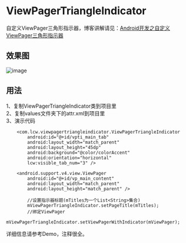 # ViewPagerTriangleIndicator
 自定义ViewPager三角形指示器，博客讲解请见：[Android开发之自定义ViewPager三角形指示器](http://www.jianshu.com/p/51c2557a241b)
## 效果图
 ![image](https://github.com/Lichenwei-Dev/ViewPagerTriangleIndicator/blob/master/screenshot/ViewPagerTriangleIndicator.gif)
## 用法
1、复制ViewPagerTriangleIndicator类到项目里<br>
2、复制values文件夹下的attr.xml到项目里<br>
3、演示代码<br>

```
    <com.lcw.viewpagertriangleindicator.ViewPagerTriangleIndicator
        android:id="@+id/vpti_main_tab"
        android:layout_width="match_parent"
        android:layout_height="45dp"
        android:background="@color/colorAccent"
        android:orientation="horizontal"
        lcw:visible_tab_num="3" />

    <android.support.v4.view.ViewPager
        android:id="@+id/vp_main_content"
        android:layout_width="match_parent"
        android:layout_height="match_parent" />
```

```
        //设置指示器标题(mTitles为一个List<String>集合)
        mViewPagerTriangleIndicator.setPageTitle(mTitles);
        //绑定ViewPager
        mViewPagerTriangleIndicator.setViewPagerWithIndicator(mViewPager);
```

详细信息请参考Demo，注释很全。
